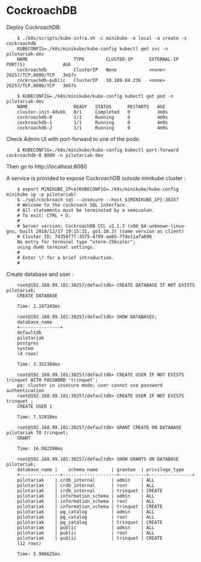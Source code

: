 # CockroachDB

Deploy CockroachDB:

        $ ./k8s/scripts/kube-infra.sh -c minikube -e local -a create -s cockroachdb
        KUBECONFIG=./k8s/minikube/kube-config kubectl get svc -n pilotariak-dev
        NAME                 TYPE        CLUSTER-IP      EXTERNAL-IP   PORT(S)              AGE
        cockroachdb          ClusterIP   None            <none>        26257/TCP,8080/TCP   3m57s
        cockroachdb-public   ClusterIP   10.109.84.236   <none>        26257/TCP,8080/TCP   3m57s

        $ KUBECONFIG=./k8s/minikube/kube-config kubectl get pod -n pilotariak-dev
        NAME                 READY   STATUS      RESTARTS   AGE
        cluster-init-4dvbk   0/1     Completed   0          3m8s
        cockroachdb-0        1/1     Running     0          4m9s
        cockroachdb-1        1/1     Running     0          4m9s
        cockroachdb-2        1/1     Running     0          4m9s

Check Admin UI with port-forward to one of the pods:

        $ KUBECONFIG=./k8s/minikube/kube-config kubectl port-forward cockroachdb-0 8080 -n pilotariak-dev

Then go to http://localhost:8080

A service is provided to expose CockroachDB outside minikube cluster :

        $ export MINIKUBE_IP=$(KUBECONFIG=./k8s/minikube/kube-config minikube ip -p pilotariak)
        $ ./sql/cockroach sql --insecure --host ${MINIKUBE_IP}:30257
        # Welcome to the cockroach SQL interface.
        # All statements must be terminated by a semicolon.
        # To exit: CTRL + D.
        #
        # Server version: CockroachDB CCL v2.1.3 (x86_64-unknown-linux-gnu, built 2018/12/17 19:15:31, go1.10.3) (same version as client)
        # Cluster ID: 74350f7f-35f5-4789-aa65-7fde11afa696
        No entry for terminal type "xterm-256color";
        using dumb terminal settings.
        #
        # Enter \? for a brief introduction.
        #

Create database and user :

        root@192.168.99.101:30257/defaultdb> CREATE DATABASE IF NOT EXISTS pilotariak;
        CREATE DATABASE

        Time: 2.197243ms

        root@192.168.99.101:30257/defaultdb> SHOW DATABASES;
        database_name
        +---------------+
        defaultdb
        pilotariak
        postgres
        system
        (4 rows)

        Time: 3.352304ms

        root@192.168.99.101:30257/defaultdb> CREATE USER IF NOT EXISTS trinquet WITH PASSWORD 'trinquet';
        pq: cluster in insecure mode; user cannot use password authentication
        root@192.168.99.101:30257/defaultdb> CREATE USER IF NOT EXISTS trinquet ;
        CREATE USER 1

        Time: 7.52018ms

        root@192.168.99.101:30257/defaultdb> GRANT CREATE ON DATABASE pilotariak TO trinquet;
        GRANT

        Time: 16.082208ms

        root@192.168.99.101:30257/defaultdb> SHOW GRANTS ON DATABASE pilotariak;
        database_name |    schema_name     | grantee  | privilege_type
        +---------------+--------------------+----------+----------------+
        pilotariak    | crdb_internal      | admin    | ALL
        pilotariak    | crdb_internal      | root     | ALL
        pilotariak    | crdb_internal      | trinquet | CREATE
        pilotariak    | information_schema | admin    | ALL
        pilotariak    | information_schema | root     | ALL
        pilotariak    | information_schema | trinquet | CREATE
        pilotariak    | pg_catalog         | admin    | ALL
        pilotariak    | pg_catalog         | root     | ALL
        pilotariak    | pg_catalog         | trinquet | CREATE
        pilotariak    | public             | admin    | ALL
        pilotariak    | public             | root     | ALL
        pilotariak    | public             | trinquet | CREATE
        (12 rows)

        Time: 5.996625ms

